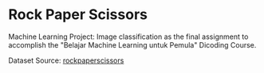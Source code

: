# Rock Paper Scissors
Machine Learning Project: Image classification as the final assignment to accomplish the "Belajar Machine Learning untuk Pemula" Dicoding Course.

Dataset Source: [rockpaperscissors](https://github.com/dicodingacademy/assets/releases/download/release/rockpaperscissors.zip)
